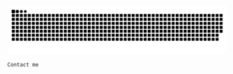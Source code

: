 ![Grid Snake](https://raw.githubusercontent.com/1999AZZAR/1999AZZAR/readme/resources/img/grid-snake.svg)

```Contact me```
